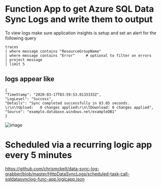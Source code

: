 #   Function App to get Azure SQL Data Sync Logs and write them to output

To view logs make sure application insights is setup and set an alert for the following query

    traces
    | where message contains "ResourceGroupName" 
    | where message contains "Error"     # optional to filter on errors
    | project message 
    | limit 5

## logs appear like
    {
    "TimeStamp": "2020-03-17T03:59:53.0133333Z",
    "LogLevel": "Success",
    "Details": "Sync completed successfully in 83.05 seconds. \r\n\tUpload:   0 changes applied\r\n\tDownload: 0 changes applied",
    "Source": "example.database.windows.net/exampleDB1"
    }


![image](https://user-images.githubusercontent.com/662868/76823422-2921af80-684f-11ea-93d9-e28051d62c97.png)


# Scheduled via a recurring logic app every 5 minutes

https://github.com/chrismckelt/data-sync-log-grabber/blob/master/HttpDataSyncLogs/scheduled-task-call-sqldatasynclog-func-app.logicapp.json

